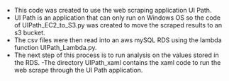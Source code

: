 - This code was created to use the web scraping application UI Path.
- UI Path is an application that can only run on Windows OS so the code of UIPath_EC2_to_S3.py was created to move the scraped results to an s3 bucket.
- The csv files were then read into an aws mySQL RDS using the lambda function UIPath_Lambda.py.
- The next step of this process is to run analysis on the values stored in the RDS.
-The directory UIPath_xaml contains the xaml code to run the web scrape through the UI Path application.
